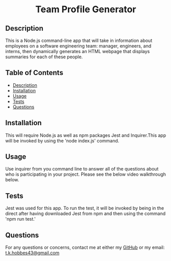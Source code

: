 <h1 align="center"> Team Profile Generator </h1>



## Description

This is a Node.js command-line app that will take in information about employees on a software engineering team: manager, engineers, and interns, then dynamically generates an HTML webpage that displays summaries for each of these people.

## Table of Contents
- [Description](#description)
- [Installation](#installation)
- [Usage](#usage)
- [Tests](#tests)
- [Questions](#questions)

## Installation
This will require Node.js as well as npm packages Jest and Inquirer.This app will be invoked by using the 'node index.js' command.

## Usage
Use inquirer from you command line to answer all of the questions about who is participating in your project.  Please see the below video walkthrough below.

## Tests
Jest was used for this app.  To run the test, it will be invoked by being in the direct after having downloaded Jest from npm and then using the command 'npm run test.' 

## Questions
For any questions or concerns, contact me at either my [GitHub](https://github.com/tkhobbes43)
or my email: t.k.hobbes43@gmail.com
